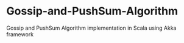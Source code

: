# Gossip-and-PushSum-Algorithm
Gossip and PushSum Algorithm implementation in Scala using Akka framework

